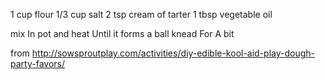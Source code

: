 1 cup flour
1/3 cup salt
2 tsp cream of tarter
1 tbsp vegetable oil

mix In pot and heat Until it forms a ball
knead For A bit

from
http://sowsproutplay.com/activities/diy-edible-kool-aid-play-dough-party-favors/
